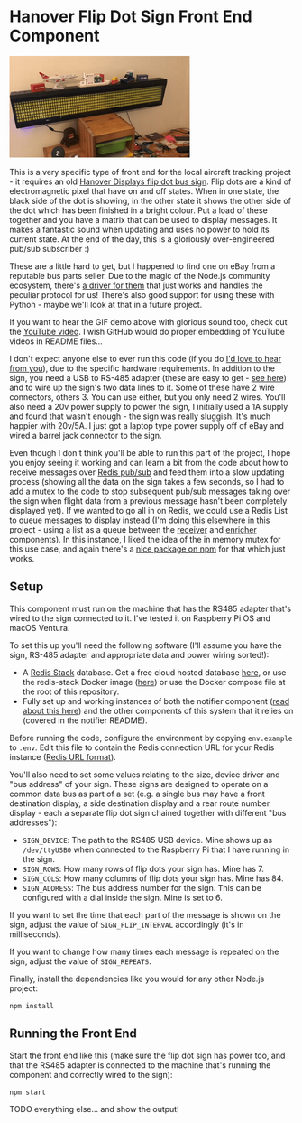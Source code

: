 # Hanover Flip Dot Sign Front End Component

![demo](flipdot_demo.gif)

This is a very specific type of front end for the local aircraft tracking project - it requires an old [Hanover Displays flip dot bus sign](https://www.hanoverdisplays.com/about-us/our-history/).  Flip dots are a kind of electromagnetic pixel that have on and off states.  When in one state, the black side of the dot is showing, in the other state it shows the other side of the dot which has been finished in a bright colour.  Put a load of these together and you have a matrix that can be used to display messages.  It makes a fantastic sound when updating and uses no power to hold its current state.  At the end of the day, this is a gloriously over-engineered pub/sub subscriber :)

These are a little hard to get, but I happened to find one on eBay from a reputable bus parts seller.  Due to the magic of the Node.js community ecosystem, there's [a driver for them](https://www.npmjs.com/package/flipdot-display) that just works and handles the peculiar protocol for us!  There's also good support for using these with Python - maybe we'll look at that in a future project.


If you want to hear the GIF demo above with glorious sound too, check out the [YouTube video](https://www.youtube.com/watch?v=iHm3GZCyKmE).  I wish GitHub would do proper embedding of YouTube videos in README files...

I don't expect anyone else to ever run this code (if you do [I'd love to hear from you](https://simonprickett.dev/contact/)), due to the specific hardware requirements.  In addition to the sign, you need a USB to RS-485 adapter (these are easy to get - [see here](https://www.amazon.co.uk/MODOVER-Converter-Adapter-Supports-Window/dp/B0BS48G5QZ/)) and to wire up the sign's two data lines to it.  Some of these have 2 wire connectors, others 3.  You can use either, but you only need 2 wires.  You'll also need a 20v power supply to power the sign, I initially used a 1A supply and found that wasn't enough - the sign was really sluggish.  It's much happier with 20v/5A.  I just got a laptop type power supply off of eBay and wired a barrel jack connector to the sign.

Even though I don't think you'll be able to run this part of the project, I hope you enjoy seeing it working and can learn a bit from the code about how to receive messages over [Redis pub/sub](https://redis.io/docs/manual/pubsub/) and feed them into a slow updating process (showing all the data on the sign takes a few seconds, so I had to add a mutex to the code to stop subsequent pub/sub messages taking over the sign when flight data from a previous message hasn't been completely displayed yet).  If we wanted to go all in on Redis, we could use a Redis List to queue messages to display instead (I'm doing this elsewhere in this project - using a list as a queue between the [receiver](../../receiver) and [enricher](../../enricher) components).  In this instance, I liked the idea of the in memory mutex for this use case, and again there's a [nice package on npm](https://www.npmjs.com/package/async-mutex) for that which just works.

## Setup

This component must run on the machine that has the RS485 adapter that's wired to the sign connected to it.  I've tested it on Raspberry Pi OS and macOS Ventura.

To set this up you'll need the following software (I'll assume you have the sign, RS-485 adapter and appropriate data and power wiring sorted!):

* A [Redis Stack](https://redis.io/docs/stack/get-started/) database.  Get a free cloud hosted database [here](https://redis.com/try-free), or use the redis-stack Docker image ([here](https://hub.docker.com/r/redis/redis-stack)) or use the Docker compose file at the root of this repository.
* Fully set up and working instances of both the notifier component ([read about this here](../../notifier/README.md)) and the other components of this system that it relies on (covered in the notifier README).

Before running the code, configure the environment by copying `env.example` to `.env`.  Edit this file to contain the Redis connection URL for your Redis instance ([Redis URL format](https://www.iana.org/assignments/uri-schemes/prov/redis)).

You'll also need to set some values relating to the size, device driver and "bus address" of your sign.  These signs are designed to operate on a common data bus as part of a set (e.g. a single bus may have a front destination display, a side destination display and a rear route number display - each a separate flip dot sign chained together with different "bus addresses"):

* `SIGN_DEVICE`: The path to the RS485 USB device.  Mine shows up as `/dev/ttyUSB0` when connected to the Raspberry Pi that I have running in the sign.
* `SIGN_ROWS`: How many rows of flip dots your sign has.  Mine has 7.
* `SIGN_COLS`: How many columns of flip dots your sign has.  Mine has 84.
* `SIGN_ADDRESS`: The bus address number for the sign.  This can be configured with a dial inside the sign.  Mine is set to 6.

If you want to set the time that each part of the message is shown on the sign, adjust the value of `SIGN_FLIP_INTERVAL` accordingly (it's in milliseconds).

If you want to change how many times each message is repeated on the sign, adjust the value of `SIGN_REPEATS`.

Finally, install the dependencies like you would for any other Node.js project:

```
npm install
```

## Running the Front End

Start the front end like this (make sure the flip dot sign has power too, and that the RS485 adapter is connected to the machine that's running the component and correctly wired to the sign):

```
npm start
```

TODO everything else... and show the output!